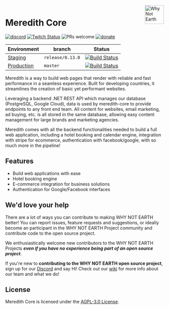 <img src="https://user-images.githubusercontent.com/5694308/67922376-2e05ff80-fbdd-11e9-8e9e-58b52ca151b9.png" alt="Why Not Earth" width="60" align="right">

# Meredith Core 
[![discord](https://img.shields.io/discord/453020970354081812.svg)](https://discord.gg/EBpyFM3)
[![Twitch Status](https://img.shields.io/twitch/status/paulchrisluke)](https://www.twitch.tv/paulchrisluke/)
![PRs welcome](https://img.shields.io/badge/PRs-welcome-success)
[![donate](https://img.shields.io/badge/$-donate-ff69b4.svg?style=flat)](https://www.paypal.me/paulchrisluke)

Environment | branch | Status
--- | --- | ---
[Staging](https://stagingapi.whynot.earth/index.html) | `release/0.13.0` | [![Build Status](https://dev.azure.com/whynotearth/meredith-core/_apis/build/status/cd?branchName=release%2F0.13.0)](https://dev.azure.com/whynotearth/meredith-core/_build/latest?definitionId=6&branchName=release%2F0.13.0)
[Production](https://api.whynot.earth/index.html)     | `master`          | [![Build Status](https://dev.azure.com/whynotearth/meredith-core/_apis/build/status/cd?branchName=master)](https://dev.azure.com/whynotearth/meredith-core/_build/latest?definitionId=6&branchName=master)

Meredith is a way to build web pages that render with reliable and fast performance in a seamless experience. Built for developing countries, it streamlines the creation of basic yet performant websites.

Leveraging a backend .NET REST API which manages our database (PostgreSQL, Google Cloud), data is used by meredith-core to provide endpoints to any front end team. All content for websites, email marketing, ad buying, etc. is all stored in the same database, allowing easy content management for large brands and marketing agencies.

Meredith comes with all the backend functionalities needed to build a full web application, including a hotel booking and calendar engine, integration with stripe for ecommerce, authentication with facebook/google, with so much more in the pipeline!

## Features
* Build web applications with ease
* Hotel booking engine
* E-commerce integration for business solutions
* Authentication for Google/Facebook interfaces

## We'd love your help

There are a lot of ways you can contribute to making WHY NOT EARTH better! You can report issues, feature requests and suggestions, or ideally become an participant in the WHY NOT EARTH Project community and contribute code to the open source project.

We enthusiastically welcome new contributors to the WHY NOT EARTH Projects **_even if you have no experience being part of an open source project_**.  

If you're new to **contributing to the WHY NOT EARTH open source project**, sign up for our [Discord](https://discord.gg/EBpyFM3) and say Hi! Check out our [wiki](https://github.com/whynotearth/whynot.earth/wiki) for more info about our team and what we do!

## License

Meredith Core is licensed under the [AGPL-3.0 License](LICENSE).
